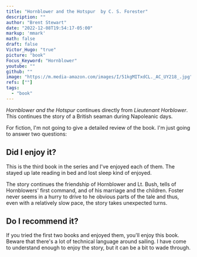 ```yaml
---
title: "Hornblower and the Hotspur  by C. S. Forester"
description: ""
author: "Brent Stewart"
date: "2022-12-08T19:54:17-05:00"
markup: 'mmark'
math: false
draft: false
Victor_Hugo: "true"
picture: "book"
Focus_Keyword: "Hornblower"
youtube: ""
github: ""
image: "https://m.media-amazon.com/images/I/51kgMITxdCL._AC_UY218_.jpg"
refs: [""]
tags:
  - "book"
---
```


_Hornblower and the Hotspur_ continues directly from _Lieutenant Horblower_.  This continues the story of a British seaman during Napoleanic days.

For fiction, I'm not going to give a detailed review of the book.  I'm just going to answer two questions:

## Did I enjoy it?
This is the third book in the series and I've enjoyed each of them.  The stayed up late reading in bed and lost sleep kind of enjoyed.

The story continues the friendship of Hornblower and Lt. Bush, tells of Hornblowers' first command, and of his marriage and the children.  Foster never seems in a hurry to drive to he obvious parts of the tale and thus, even with a relatively slow pace, the story takes unexpected turns.

## Do I recommend it?

If you tried the first two books and enjoyed them, you'll enjoy this book.  Beware that there's a lot of technical language around sailing.  I have come to understand enough to enjoy the story, but it can be a bit to wade through.